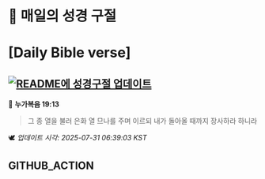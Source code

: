 # 🙏 매일의 성경 구절
# [Daily Bible verse]
## [![README에 성경구절 업데이트](https://github.com/DONGSUKA/first_test/actions/workflows/update-readme-bible.yml/badge.svg)](https://github.com/DONGSUKA/first_test/actions/workflows/update-readme-bible.yml)
<!-- START_BIBLE_VERSE -->
📖 **누가복음 19:13**
> 그 종 열을 불러 은화 열 므나를 주며 이르되 내가 돌아올 때까지 장사하라 하니라

🕊️ _업데이트 시각: 2025-07-31 06:39:03 KST_
  <!-- END_BIBLE_VERSE -->
## GITHUB_ACTION
